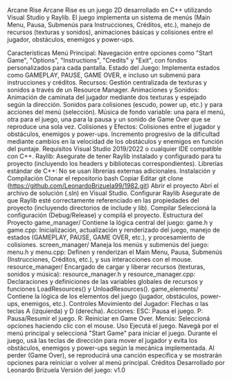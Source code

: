 Arcane Rise
Arcane Rise es un juego 2D desarrollado en C++ utilizando Visual Studio y Raylib. El juego implementa un sistema de menús (Main Menu, Pausa, Submenús para Instrucciones, Créditos, etc.), manejo de recursos (texturas y sonidos), animaciones básicas y colisiones entre el jugador, obstáculos, enemigos y power-ups.

Características
Menú Principal: Navegación entre opciones como "Start Game", "Options", "Instructions", "Credits" y "Exit", con fondos personalizados para cada pantalla.
Estado del Juego: Implementa estados como GAMEPLAY, PAUSE, GAME OVER, e incluso un submenú para instrucciones y créditos.
Recursos: Gestión centralizada de texturas y sonidos a través de un Resource Manager.
Animaciones y Sonidos:
Animación de caminata del jugador mediante dos texturas y espejado según la dirección.
Sonidos para colisiones (escudo, power up, etc.) y para acciones del menú (selección).
Música de fondo variable: una para el menú, otra para el juego, una para la pausa y un sonido de Game Over que se reproduce una sola vez.
Colisiones y Efectos:
Colisiones entre el jugador y obstáculos, enemigos y power-ups.
Incremento progresivo de la dificultad mediante cambios en la velocidad de los obstáculos y enemigos en función del puntaje.
Requisitos
Visual Studio 2019/2022 o cualquier IDE compatible con C++.
Raylib: Asegurate de tener Raylib instalado y configurado para tu proyecto (incluyendo los headers y bibliotecas correspondientes).
Librerías estándar de C++: No se usan librerías externas adicionales.
Instalación y Compilación
Clonar el repositorio
bash
Copiar
Editar
git clone (https://github.com/LeonardoBrizuela99/1982.git)
Abrir el proyecto
Abrí el archivo de solución (.sln) en Visual Studio.
Configurar Raylib
Asegurate de que Raylib esté correctamente referenciado en las propiedades del proyecto (incluyendo directorios de include y lib).
Compilar
Seleccioná la configuración (Debug/Release) y compilá el proyecto.
Estructura del Proyecto
game_manager/
Contiene la lógica central del juego:
game.h y game.cpp: Inicialización, actualización y renderizado del juego, manejo de estados (GAMEPLAY, PAUSE, GAME OVER, etc.), y procesamiento de colisiones.
screen_manager/
Maneja los menús y submenús del juego:
menu.h y menu.cpp: Definen y renderizan el Main Menu, Pausa, Submenús (Instrucciones, Créditos, etc.), y sus interacciones con el mouse.
resource_manager/
Encargado de cargar y liberar recursos (texturas, sonidos y música):
resource_manager.h y resource_manager.cpp: Declaraciones y definiciones de las variables globales de recursos y funciones LoadResources() y UnloadResources().
game_elements/
Contiene la lógica de los elementos del juego (jugador, obstáculos, power-ups, enemigos, etc.).
Controles
Movimiento del Jugador:
Flechas o las teclas A (izquierda) y D (derecha).
Acciones:
ESC: Pausa el juego.
P: Pausa/Resumir el juego.
R: Reiniciar en Game Over.
Menús:
Seleccioná opciones haciendo clic con el mouse.
Uso
Ejecutá el juego.
Navegá por el menú principal y seleccioná "Start Game" para iniciar el juego.
Durante el juego, usá las teclas de dirección para mover el jugador y evita los obstáculos, enemigos y power-ups según la mecánica implementada.
Al perder (Game Over), se reproducirá una canción específica y se mostrarán opciones para reiniciar o volver al menú principal.
Créditos
Desarrollado por Leonardo Brizuela
Versión del juego: v1.0


